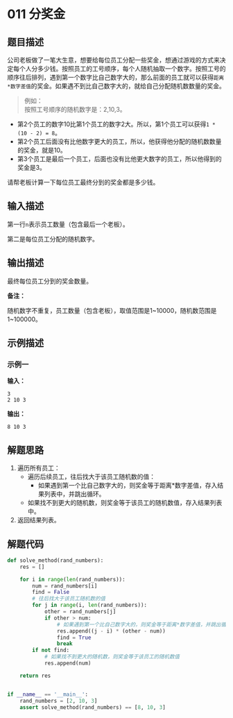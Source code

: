 # 011 分奖金

## 题目描述

公司老板做了一笔大生意，想要给每位员工分配一些奖金，想通过游戏的方式来决定每个人分多少钱。按照员工的工号顺序，每个人随机抽取一个数字。按照工号的顺序往后排列，遇到第一个数字比自己数字大的，那么前面的员工就可以获得`距离*数字差值`的奖金。如果遇不到比自己数字大的，就给自己分配随机数数量的奖金。

> 例如：    
按照工号顺序的随机数字是：2,10,3。  
- 第2个员工的数字10比第1个员工的数字2大。所以，第1个员工可以获得`1 * (10 - 2) = 8`。
- 第2个员工后面没有比他数字更大的员工，所以，他获得他分配的随机数数量的奖金，就是10。
- 第3个员工是最后一个员工，后面也没有比他更大数字的员工，所以他得到的奖金是3。

请帮老板计算一下每位员工最终分到的奖金都是多少钱。

## 输入描述

第一行`n`表示员工数量（包含最后一个老板）。

第二是每位员工分配的随机数字。

## 输出描述

最终每位员工分到的奖金数量。

**备注：**

随机数字不重复，员工数量（包含老板），取值范围是1\~10000，随机数范围是1\~100000。

## 示例描述

### 示例一

**输入：**
```text
3
2 10 3
```

**输出：**
```text
8 10 3
```

## 解题思路

1. 遍历所有员工：
   - 遍历后续员工，往后找大于该员工随机数的值：
       - 如果遇到第一个比自己数字大的，则奖金等于距离*数字差值，存入结果列表中，并跳出循环。
   - 如果找不到更大的随机数，则奖金等于该员工的随机数值，存入结果列表中。
2. 返回结果列表。

## 解题代码

```python
def solve_method(rand_numbers):
    res = []

    for i in range(len(rand_numbers)):
        num = rand_numbers[i]
        find = False
        # 往后找大于该员工随机数的值
        for j in range(i, len(rand_numbers)):
            other = rand_numbers[j]
            if other > num:
                # 如果遇到第一个比自己数字大的，则奖金等于距离*数字差值，并跳出循环
                res.append((j - i) * (other - num))
                find = True
                break
        if not find:
            # 如果找不到更大的随机数，则奖金等于该员工的随机数值
            res.append(num)

    return res


if __name__ == '__main__':
    rand_numbers = [2, 10, 3]
    assert solve_method(rand_numbers) == [8, 10, 3]
```
